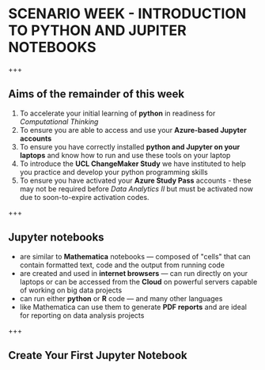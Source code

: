 # SCENARIO WEEK - INTRODUCTION TO PYTHON AND JUPITER NOTEBOOKS

+++
## Aims of the remainder of this week
1. To accelerate your initial learning of **python** in readiness for *Computational Thinking*
2. To ensure you are able to access and use your **Azure-based Jupyter accounts**
3. To ensure you have correctly installed **python and Jupyter on your laptops** and know how to run and use these tools on your laptop
4. To introduce the **UCL ChangeMaker Study** we have instituted to help you practice and develop your python programming skills
5. To ensure you have activated your **Azure Study Pass** accounts - these may not be required before *Data Analytics II* but must be activated now due to soon-to-expire activation codes.

+++
## Jupyter notebooks

- are similar to **Mathematica** notebooks
— composed of "cells" that can contain formatted text, code and the output from running code
- are created and used in **internet browsers**
— can run directly on your laptops or can be accessed from the **Cloud** on powerful servers capable of working on big data projects
- can run either **python** or **R** code 
— and many other languages
- like Mathematica can use them to generate **PDF reports** and are ideal for reporting on data analysis projects

+++
## Create Your First Jupyter Notebook
